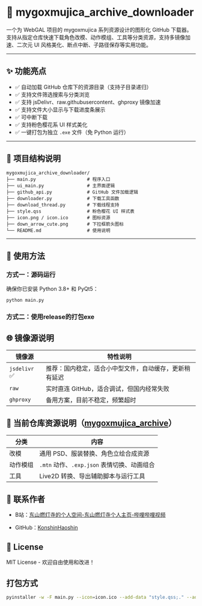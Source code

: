 # 🎀 mygoxmujica_archive_downloader

一个为 WebGAL 项目的 mygoxmujica 系列资源设计的图形化 GitHub 下载器。支持从指定仓库快速下载角色改模、动作模组、工具等分类资源，支持多镜像加速、二次元 UI 风格美化、断点中断、子路径保存等实用功能。

---

## ✨ 功能亮点

- ✅ 自动加载 GitHub 仓库下的资源目录（支持子目录递归）
- ✅ 支持文件筛选搜索与分类浏览
- ✅ 支持 jsDelivr、raw.githubusercontent、ghproxy 镜像加速
- ✅ 支持文件大小显示与下载进度条展示
- ✅ 可中断下载
- ✅ 支持粉色樱花系 UI 样式美化
- ✅ 一键打包为独立 `.exe` 文件（免 Python 运行）

---

## 🧩 项目结构说明

```text
mygoxmujica_archive_downloader/
├── main.py                   # 程序入口
├── ui_main.py                # 主界面逻辑
├── github_api.py             # GitHub 文件加载逻辑
├── downloader.py             # 下载工具函数
├── download_thread.py        # 下载线程支持
├── style.qss                 # 粉色樱花 UI 样式表
├── icon.png / icon.ico       # 图标资源
├── down_arrow_cute.png       # 下拉框箭头图标
└── README.md                 # 使用说明
```

------

## 🚀 使用方法

### 方式一：源码运行

确保你已安装 Python 3.8+ 和 PyQt5：

```bash
python main.py
```

### 方式二：使用release的打包exe





## 🌐 镜像源说明

| 镜像源       | 特性说明                                               |
| ------------ | ------------------------------------------------------ |
| `jsdelivr` ✅ | 推荐：国内稳定，适合小中型文件，自动缓存，更新稍有延迟 |
| `raw`        | 实时直连 GitHub，适合调试，但国内经常失败              |
| `ghproxy`    | 备用方案，目前不稳定，频繁超时                         |

## 📂 当前仓库资源说明（[mygoxmujica_archive](https://github.com/KonshinHaoshin/mygoxmujica_archive)）

| 分类     | 内容                                        |
| -------- | ------------------------------------------- |
| 改模     | 通用 PSD、服装替换、角色立绘合成资源        |
| 动作模组 | `.mtn` 动作、`.exp.json` 表情切换、动画组合 |
| 工具     | Live2D 转换、导出辅助脚本与运行工具         |

## 📮 联系作者

- B站：[东山燃灯寺的个人空间-东山燃灯寺个人主页-哔哩哔哩视频](https://space.bilibili.com/296330875?spm_id_from=333.1007.0.0)

- GitHub：[KonshinHaoshin](https://github.com/KonshinHaoshin)

  

## 📜 License

MIT License - 欢迎自由使用和改进！


## 打包方式
```bash
pyinstaller -w -F main.py --icon=icon.ico --add-data "style.qss;." --add-data "down_arrow_cute.png;." --add-data "icon.png;."
```